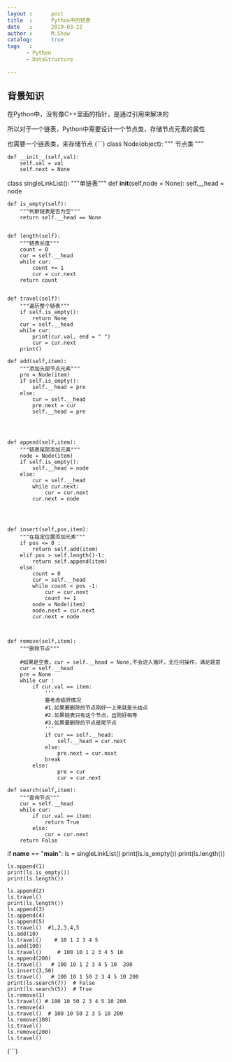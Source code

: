 ```yaml
---
layout :      post
title  :      Python中的链表
date   :      2019-03-22
author :      M.Shaw
catalog:      true
tags   :
      - Python
      - DataStructure
      
---
```


## 背景知识
在Python中，没有像C++里面的指针，是通过引用来解决的

所以对于一个链表，Python中需要设计一个节点类，存储节点元素的属性

也需要一个链表类，来存储节点
(```)
class Node(object):
	"""
	节点类
	"""

	def __init__(self,val):
		self.val = val
		self.next = None

class singleLinkList():
	"""单链表"""
	def __init__(self,node = None):
		self.__head = node


	def is_empty(self):
		"""判断链表是否为空"""
		return self.__head == None
	

	def length(self):
		"""链表长度"""
		count = 0
		cur = self.__head
		while cur:
			count += 1
			cur = cur.next
		return count


	def travel(self):
		"""遍历整个链表"""
		if self.is_empty():
			return None
		cur = self.__head
		while cur:
			print(cur.val, end = " ")
			cur = cur.next
		print()

	def add(self,item):
		"""添加头部节点元素"""
		pre = Node(item)
		if self.is_empty():
			self.__head = pre
		else:
			cur = self.__head
			pre.next = cur
			self.__head = pre
			



	def append(self,item):
		"""链表尾部添加元素"""
		node = Node(item)
		if self.is_empty():
			self.__head = node
		else:
			cur = self.__head
			while cur.next:
				cur = cur.next
			cur.next = node




	def insert(self,pos,item):
		"""在指定位置添加元素"""
		if pos <= 0 :
			return self.add(item)
		elif pos > self.length()-1:
			return self.append(item)
		else:
			count = 0
			cur = self.__head
			while count < pos -1:
				cur = cur.next
				count += 1
			node = Node(item)
			node.next = cur.next
			cur.next = node

		

	def remove(self,item):
		"""删除节点"""

		#如果是空表，cur = self.__head = None,不会进入循环，无任何操作，满足题意
		cur = self.__head
		pre = None
		while cur :
			if cur.val == item:
				'''
				要考虑临界情况
				#1.如果要删除的节点刚好一上来就是头结点
				#2.如果链表只有这个节点，且刚好相等
				#3.如果要删除的节点是尾节点
				'''
				if cur == self.__head:
					self.__head = cur.next
				else:
					pre.next = cur.next
				break
			else:
					pre = cur
					cur = cur.next

	def search(self,item):
		"""查询节点"""
		cur = self.__head
		while cur:
			if cur.val == item:
				return True
			else:
				cur = cur.next
		return False


if __name__ == "__main__":
	ls = singleLinkList()
	print(ls.is_empty())
	print(ls.length())

	ls.append(1)
	print(ls.is_empty())
	print(ls.length())

	ls.append(2)
	ls.travel()
	print(ls.length())
	ls.append(3)
	ls.append(4)
	ls.append(5)
	ls.travel()  #1,2,3,4,5
	ls.add(10)   
	ls.travel()    # 10 1 2 3 4 5 
	ls.add(100)  
	ls.travel()     # 100 10 1 2 3 4 5 10
	ls.append(200) 
	ls.travel()   # 100 10 1 2 3 4 5 10  200
	ls.insert(3,50) 
	ls.travel()   # 100 10 1 50 2 3 4 5 10 200
	print(ls.search(7))  # False
	print(ls.search(5))  # True
	ls.remove(1)
	ls.travel() # 100 10 50 2 3 4 5 10 200
	ls.remove(4)
	ls.travel()  # 100 10 50 2 3 5 10 200
	ls.remove(100)
	ls.travel()
	ls.remove(200)
	ls.travel()
(```)
